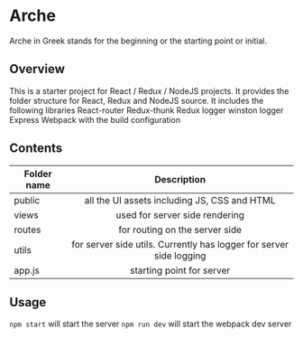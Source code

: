 # Arche
Arche in Greek stands for the beginning or the starting point or initial.

## Overview
This is a starter project for React / Redux / NodeJS projects. It provides the folder structure for React, Redux and NodeJS source.
It includes the following libraries
React-router
Redux-thunk
Redux logger
winston logger
Express
Webpack with the build configuration

## Contents
| Folder name	|	Description														 |
| ------------- |:------------------------------------------------------------------:|
| public        | all the UI assets including JS, CSS and HTML 						 |
| views         | used for server side rendering      								 |
| routes        | for routing on the server side									 |
| utils         | for server side utils. Currently has logger for server side logging|
| app.js        | starting point for server											 |

## Usage

```npm start``` will start the server
```npm run dev``` will start the webpack dev server